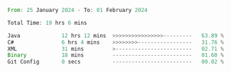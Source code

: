 <!--<div align=center><img src="https://leetcard.jacoblin.cool/CalvinWan0101"></div>-->

<!--START_SECTION:waka-->

```rust
From: 25 January 2024 - To: 01 February 2024

Total Time: 19 hrs 6 mins

Java             12 hrs 12 mins  >>>>>>>>>>>>>>>>---------   63.89 %
C#               6 hrs 4 mins    >>>>>>>>-----------------   31.76 %
XML              31 mins         >------------------------   02.71 %
Binary           18 mins         -------------------------   01.60 %
Git Config       0 secs          -------------------------   00.02 %
```

<!--END_SECTION:waka-->
